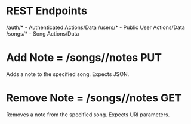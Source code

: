 REST Endpoints
========
/auth/* - Authenticated Actions/Data
/users/* - Public User Actions/Data
/songs/* - Song Actions/Data


Add Note = /songs/<songid>/notes PUT
=======
Adds a note to the specified song. Expects JSON.

Remove Note = /songs/<songid>/notes GET
======
Removes a note from the specified song. Expects URI parameters.